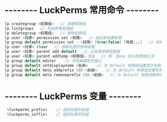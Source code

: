 # -------- LuckPerms 常用命令 --------  
```JAVA
lp creategroup <权限组>   // 创建权限组
lp listgroups   // 列出所有权限组 
lp deletegroup <权限组>   // 删除权限组
lp user <玩家> permission set <权限>   // 给玩家设置权限
lp group default permission set - <权限> [true|false] [背景...]   // 给权限组设置权限
lp user <玩家> clear   // 清除玩家的使用权限
lp user <玩家> parent add default   // 让玩家继承权限组
lp user <玩家> parent addtemp <权限组> 31d   // 将 _Beoo 拉入权限组31天
lp group default editor    // 开启编辑网页接口
lp group default setdisplayname <名称>    // 为 default 权限组设置显示名称
lp group default meta addprefix 100 <前缀>    // 为 default 权限组设置优先级 100 的前缀
lp group default meta removeprefix 100 <前缀>   // 为 default 权限组删除优先级 100 的前缀
```
# -------- LuckPerms 变量 --------  
```JAVA
 %luckperms_prefix%    // 返回玩家的前缀
 %luckperms_suffix%    // 返回玩家的后缀
```











































